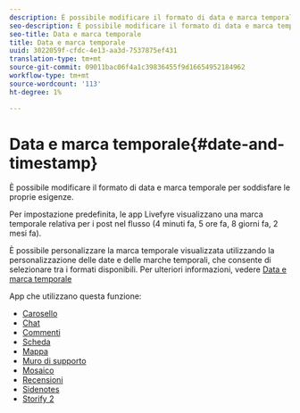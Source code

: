 ```yaml
---
description: È possibile modificare il formato di data e marca temporale per soddisfare le proprie esigenze.
seo-description: È possibile modificare il formato di data e marca temporale per soddisfare le proprie esigenze.
seo-title: Data e marca temporale
title: Data e marca temporale
uuid: 3022059f-cfdc-4e13-aa3d-7537875ef431
translation-type: tm+mt
source-git-commit: 09011bac06f4a1c39836455f9d16654952184962
workflow-type: tm+mt
source-wordcount: '113'
ht-degree: 1%

---
```



# Data e marca temporale{#date-and-timestamp}

È possibile modificare il formato di data e marca temporale per soddisfare le proprie esigenze.

Per impostazione predefinita, le app Livefyre visualizzano una marca temporale relativa per i post nel flusso (4 minuti fa, 5 ore fa, 8 giorni fa, 2 mesi fa).

È possibile personalizzare la marca temporale visualizzata utilizzando la personalizzazione delle date e delle marche temporali, che consente di selezionare tra i formati disponibili. Per ulteriori informazioni, vedere [Data e marca temporale](/help/using/c-features-livefyre/c-styling-features/c-date-and-timestamp.md)

App che utilizzano questa funzione:

* [Carosello](/help/using/c-about-apps/c-carousel-app/c-carousel-app.md#c_carousel_app)
* [Chat](/help/using/c-about-apps/c-chat-app/c-chat-app.md#c_chat_app)
* [Commenti](/help/using/c-about-apps/c-comments/c-comments.md)
* [Scheda](/help/using/c-about-apps/c-feature-card-app/c-feature-card-app.md#c_feature_card_app)
* [Mappa](/help/using/c-about-apps/c-map-app/c-map-app.md#c_map_app)
* [Muro di supporto](/help/using/c-about-apps/c-media-wall-app/c-media-wall-app.md#c_media_wall_app)
* [Mosaico](/help/using/c-about-apps/c-mosaic-app/c-mosaic-app.md#c_mosaic_app)
* [Recensioni](/help/using/c-about-apps/c-reviews-app/c-reviews-app.md#c_reviews_app)
* [Sidenotes](/help/using/c-about-apps/c-sidenotes-app/c-sidenotes-app.md#c_sidenotes_app)
* [Storify 2](/help/using/c-about-apps/c-storify2/c-storify2.md#c_storify2)

